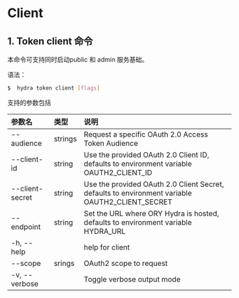 # Client

## 1. Token client 命令

本命令可支持同时启动public 和 admin  服务基础。

语法：

```bash
$  hydra token client [flags]
```



支持的参数包括

| 参数名 | 类型 | 说明 |
| :--- | :--- | :--- |
| --audience | strings | Request a specific OAuth 2.0 Access Token Audience |
| --client-id | string | Use the provided OAuth 2.0 Client ID, defaults to environment variable OAUTH2\_CLIENT\_ID |
| --client-secret | string | Use the provided OAuth 2.0 Client Secret, defaults to environment variable OAUTH2\_CLIENT\_SECRET |
| --endpoint | string | Set the URL where ORY Hydra is hosted, defaults to environment variable HYDRA\_URL |
| -h, --help |  | help for client |
| --scope | srings | OAuth2 scope to request |
| -v, --verbose |  | Toggle verbose output mode |

